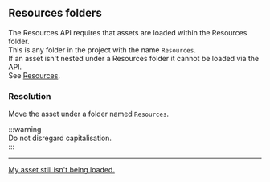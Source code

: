 ## Resources folders

The Resources API requires that assets are loaded within the Resources folder.  
This is any folder in the project with the name `Resources`.  
If an asset isn't nested under a Resources folder it cannot be loaded via the API.  
See [Resources](https://docs.unity3d.com/ScriptReference/Resources.html).

### Resolution
Move the asset under a folder named `Resources`.

:::warning  
Do not disregard capitalisation.  
:::

---

[My asset still isn't being loaded.](Resource%20Paths.md)